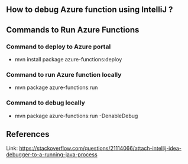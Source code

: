 ## How to debug Azure function using IntelliJ ? ##
## Commands to Run Azure Functions ##

### Command to deploy to Azure portal ###
- mvn install package azure-functions:deploy
    
### Command to run Azure function locally    
- mvn package azure-functions:run

### Command to debug locally ###
- mvn package azure-functions:run -DenableDebug
    
    

## References ##
Link: https://stackoverflow.com/questions/21114066/attach-intellij-idea-debugger-to-a-running-java-process